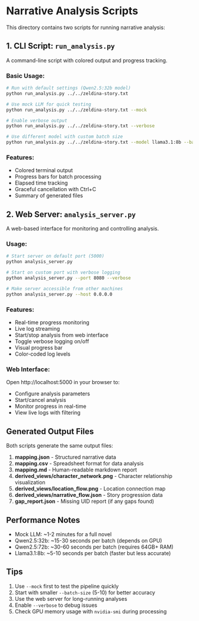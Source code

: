 # Narrative Analysis Scripts

This directory contains two scripts for running narrative analysis:

## 1. CLI Script: `run_analysis.py`

A command-line script with colored output and progress tracking.

### Basic Usage:
```bash
# Run with default settings (Qwen2.5:32b model)
python run_analysis.py ../../zeldina-story.txt

# Use mock LLM for quick testing
python run_analysis.py ../../zeldina-story.txt --mock

# Enable verbose output
python run_analysis.py ../../zeldina-story.txt --verbose

# Use different model with custom batch size
python run_analysis.py ../../zeldina-story.txt --model llama3.1:8b --batch-size 5
```

### Features:
- Colored terminal output
- Progress bars for batch processing
- Elapsed time tracking
- Graceful cancellation with Ctrl+C
- Summary of generated files

## 2. Web Server: `analysis_server.py`

A web-based interface for monitoring and controlling analysis.

### Usage:
```bash
# Start server on default port (5000)
python analysis_server.py

# Start on custom port with verbose logging
python analysis_server.py --port 8080 --verbose

# Make server accessible from other machines
python analysis_server.py --host 0.0.0.0
```

### Features:
- Real-time progress monitoring
- Live log streaming
- Start/stop analysis from web interface
- Toggle verbose logging on/off
- Visual progress bar
- Color-coded log levels

### Web Interface:
Open http://localhost:5000 in your browser to:
- Configure analysis parameters
- Start/cancel analysis
- Monitor progress in real-time
- View live logs with filtering

## Generated Output Files

Both scripts generate the same output files:

1. **mapping.json** - Structured narrative data
2. **mapping.csv** - Spreadsheet format for data analysis
3. **mapping.md** - Human-readable markdown report
4. **derived_views/character_network.png** - Character relationship visualization
5. **derived_views/location_flow.png** - Location connection map
6. **derived_views/narrative_flow.json** - Story progression data
7. **gap_report.json** - Missing UID report (if any gaps found)

## Performance Notes

- Mock LLM: ~1-2 minutes for a full novel
- Qwen2.5:32b: ~15-30 seconds per batch (depends on GPU)
- Qwen2.5:72b: ~30-60 seconds per batch (requires 64GB+ RAM)
- Llama3.1:8b: ~5-10 seconds per batch (faster but less accurate)

## Tips

1. Use `--mock` first to test the pipeline quickly
2. Start with smaller `--batch-size` (5-10) for better accuracy
3. Use the web server for long-running analyses
4. Enable `--verbose` to debug issues
5. Check GPU memory usage with `nvidia-smi` during processing